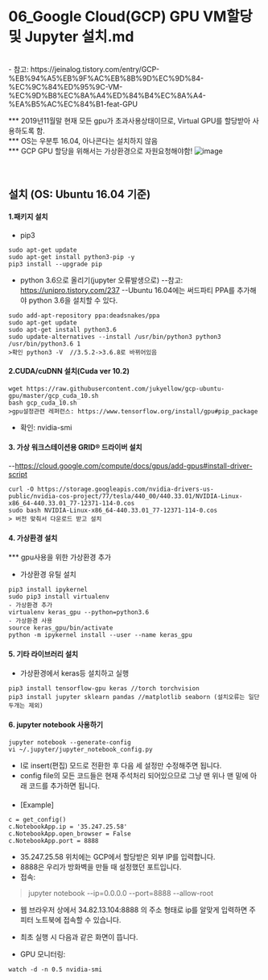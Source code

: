 # 06_Google Cloud(GCP) GPU VM할당 및 Jupyter 설치.md

<br>
- 참고: https://jeinalog.tistory.com/entry/GCP-%EB%94%A5%EB%9F%AC%EB%8B%9D%EC%9D%84-%EC%9C%84%ED%95%9C-VM-%EC%9D%B8%EC%8A%A4%ED%84%B4%EC%8A%A4-%EA%B5%AC%EC%84%B1-feat-GPU  

*** 2019년11월말 현재 모든 gpu가 초과사용상태이므로, Virtual GPU를 할당받아 사용하도록 함.   
*** OS는 우분투 16.04, 아나콘다는 설치하지 않음   
*** GCP GPU 할당을 위해서는 가상환경으로 자원요청해야함! 
![image](https://user-images.githubusercontent.com/45334819/69904807-94ee2280-13ee-11ea-81c1-53413f489cd6.png)  

<br>

## 설치  (OS: Ubuntu 16.04 기준)

#### 1.패키지 설치
- pip3
```
sudo apt-get update
sudo apt-get install python3-pip -y
pip3 install --upgrade pip
```

- python 3.6으로 올리기(jupyter 오류발생으로)
--참고: https://unipro.tistory.com/237
--Ubuntu 16.04에는 써드파티 PPA를 추가해야 python 3.6을 설치할 수 있다.
```
sudo add-apt-repository ppa:deadsnakes/ppa
sudo apt-get update
sudo apt-get install python3.6
sudo update-alternatives --install /usr/bin/python3 python3 /usr/bin/python3.6 1
>확인 python3 -V  //3.5.2->3.6.8로 바뀌어있음
```

#### 2.CUDA/cuDNN 설치(Cuda ver 10.2)
```
wget https://raw.githubusercontent.com/jukyellow/gcp-ubuntu-gpu/master/gcp_cuda_10.sh
bash gcp_cuda_10.sh
>gpu설정관련 레퍼런스: https://www.tensorflow.org/install/gpu#pip_package
```
- 확인: nvidia-smi

#### 3. 가상 워크스테이션용 GRID® 드라이버 설치
--https://cloud.google.com/compute/docs/gpus/add-gpus#install-driver-script
```
curl -O https://storage.googleapis.com/nvidia-drivers-us-public/nvidia-cos-project/77/tesla/440_00/440.33.01/NVIDIA-Linux-x86_64-440.33.01_77-12371-114-0.cos
sudo bash NVIDIA-Linux-x86_64-440.33.01_77-12371-114-0.cos
> 버전 맞춰서 다운로드 받고 설치
```

#### 4. 가상환경 설치 
*** gpu사용을 위한 가상환경 추가
- 가상환경 유틸 설치
```
pip3 install ipykernel
sudo pip3 install virtualenv
- 가상환경 추가
virtualenv keras_gpu --python=python3.6
- 가상환경 사용
source keras_gpu/bin/activate
python -m ipykernel install --user --name keras_gpu
```

#### 5. 기타 라이브러리 설치
- 가상환경에서 keras등 설치하고 실행
```
pip3 install tensorflow-gpu keras //torch torchvision
pip3 install jupyter sklearn pandas //matplotlib seaborn (설치오류는 일단 두개는 제외)
```

#### 6. jupyter notebook 사용하기
```
jupyter notebook --generate-config
vi ~/.jupyter/jupyter_notebook_config.py
```
- I로 insert(편집) 모드로 전환한 후 다음 세 설정만 수정해주면 됩니다.  
- config file의 모든 코드들은 현재 주석처리 되어있으므로 그냥 맨 위나 맨 밑에 아래 코드를 추가하면 됩니다.  
ㅤ
- [Example]
```
c = get_config()
c.NotebookApp.ip = '35.247.25.58'
c.NotebookApp.open_browser = False
c.NotebookApp.port = 8888
```
- 35.247.25.58 위치에는 GCP에서 할당받은 외부 IP를 입력합니다.  
- 8888은 우리가 방화벽을 만들 때 설정했던 포트입니다.  
- 접속: 
> jupyter notebook --ip=0.0.0.0 --port=8888 --allow-root 

- 웹 브라우저 상에서 34.82.13.104:8888 의 주소 형태로 ip를 알맞게 입력하면 주피터 노트북에 접속할 수 있습니다.  
- 최초 실행 시 다음과 같은 화면이 뜹니다.  

- GPU 모니터링: 
```
watch -d -n 0.5 nvidia-smi
```

